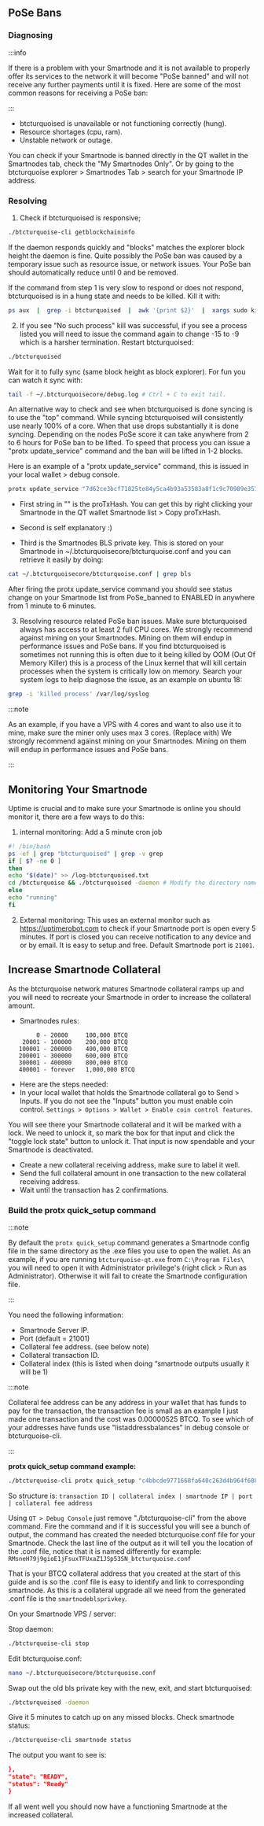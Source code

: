## PoSe Bans

### Diagnosing

:::info

If there is a problem with your Smartnode and it is not available to properly offer its services to the network it will become "PoSe banned" and will not receive any further payments until it is fixed. Here are some of the most common reasons for receiving a PoSe ban:

:::

- btcturquoised is unavailable or not functioning correctly (hung).
- Resource shortages (cpu, ram).
- Unstable network or outage.

You can check if your Smartnode is banned directly in the QT wallet in the Smartnodes tab, check the "My Smartnodes Only". Or by going to the btcturquoise explorer > Smartnodes Tab > search for your Smartnode IP address.

### Resolving

1. Check if btcturquoised is responsive;

```bash
./btcturquoise-cli getblockchaininfo
```

If the daemon responds quickly and "blocks" matches the explorer block height the daemon is fine. Quite possibly the PoSe ban was caused by a temporary issue such as resource issue, or network issues. Your PoSe ban should automatically reduce until 0 and be removed.

If the command from step 1 is very slow to respond or does not respond, btcturquoised is in a hung state and needs to be killed. Kill it with:

```bash
ps aux  |  grep -i btcturquoised  |  awk '{print $2}'  |  xargs sudo kill -15
```

2. If you see "No such process" kill was successful, if you see a process listed you will need to issue the command again to change -15 to -9 which is a harsher termination. Restart btcturquoised:

```bash
./btcturquoised
```

Wait for it to fully sync (same block height as block explorer). For fun you can watch it sync with:

```bash
tail -f ~/.btcturquoisecore/debug.log # Ctrl + C to exit tail.
```

An alternative way to check and see when btcturquoised is done syncing is to use the "top" command. While syncing btcturquoised will consistently use nearly 100% of a core. When that use drops substantially it is done syncing. Depending on the nodes PoSe score it can take anywhere from 2 to 6 hours for PoSe ban to be lifted. To speed that process you can issue a "protx update_service" command and the ban will be lifted in 1-2 blocks.

Here is an example of a "protx update_service" command, this is issued in your local wallet > debug console.

```bash
protx update_service "7d62ce3bcf71825te84y5ca4b93a53583a8f1c9c70989e351c0f470088729a83" "your.smartnode.ip:21001" "3808471d6e52fe3b683474075cdf50192babe3b38203187ec0cg18fg54e439a4"
```

- First string in "" is the proTxHash. You can get this by right clicking your Smartnode in the QT wallet Smartnode list > Copy proTxHash.

- Second is self explanatory :)

- Third is the Smartnodes BLS private key. This is stored on your Smartnode in ~/.btcturquoisecore/btcturquoise.conf and you can retrieve it easily by doing:

```bash
cat ~/.btcturquoisecore/btcturquoise.conf | grep bls
```

After firing the protx update_service command you should see status change on your Smartnode list from PoSe_banned to ENABLED in anywhere from 1 minute to 6 minutes.

3. Resolving resource related PoSe ban issues. Make sure btcturquoised always has access to at least 2 full CPU cores. We strongly recommend against mining on your Smartnodes. Mining on them will endup in performance issues and PoSe bans. If you find btcturquoised is sometimes not running this is often due to it being killed by OOM (Out Of Memory Killer) this is a process of the Linux kernel that will kill certain processes when the system is critically low on memory. Search your system logs to help diagnose the issue, as an example on ubuntu 18:

```bash
grep -i 'killed process' /var/log/syslog
```

:::note

As an example, if you have a VPS with 4 cores and want to also use it to mine, make sure the miner only uses max 3 cores. (Replace with) We strongly recommend against mining on your Smartnodes. Mining on them will endup in performance issues and PoSe bans.

:::

## Monitoring Your Smartnode

Uptime is crucial and to make sure your Smartnode is online you should monitor it, there are a few ways to do this:

1. internal monitoring: Add a 5 minute cron job

```bash
#! /bin/bash
ps -ef | grep "btcturquoised" | grep -v grep
if [ $? -ne 0 ]
then
echo "$(date)" >> /log-btcturquoised.txt
cd /btcturquoise && ./btcturquoised -daemon # Modify the directory name to your own
else
echo "running"
fi
```
2. External monitoring: This uses an external monitor such as https://uptimerobot.com to check if your Smartnode port is open every 5 minutes. If port is closed you can receive notification to any device and or by email. It is easy to setup and free. Default Smartnode port is `21001`.

## Increase Smartnode Collateral

As the btcturquoise network matures Smartnode collateral ramps up and you will need to recreate your Smartnode in order to increase the collateral amount. 
- Smartnodes rules:
```
        0 - 20000     100,000 BTCQ
    20001 - 100000    200,000 BTCQ
   100001 - 200000    400,000 BTCQ
   200001 - 300000    600,000 BTCQ
   300001 - 400000    800,000 BTCQ
   400001 - forever   1,000,000 BTCQ
```
- Here are the steps needed:
- In your local wallet that holds the Smartnode collateral go to Send > Inputs. If you do not see the "Inputs" button you must enable coin control. `Settings > Options > Wallet > Enable coin control features`.

You will see there your Smartnode collateral and it will be marked with a lock. We need to unlock it, so mark the box for that input and click the "toggle lock state" button to unlock it. That input is now spendable and your Smartnode is deactivated.

- Create a new collateral receiving address, make sure to label it well.
- Send the full collateral amount in one transaction to the new collateral receiving address.
- Wait until the transaction has 2 confirmations.

### Build the protx quick_setup command

:::note

By default the `protx quick_setup` command generates a Smartnode config file in the same directory as the .exe files you use to open the wallet. As an example, if you are running `btcturquoise-qt.exe` from `C:\Program Files\` you will need to open it with Administrator privilege's (right click > Run as Administrator). Otherwise it will fail to create the Smartnode configuration file.

:::

You need the following information:

- Smartnode Server IP.
- Port (default = 21001)
- Collateral fee address. (see below note)
- Collateral transaction ID.
- Collateral index (this is listed when doing “smartnode outputs usually it will be 1)

:::note

Collateral fee address can be any address in your wallet that has funds to pay for the transaction, the transaction fee is small as an example I just made one transaction and the cost was 0.00000525 BTCQ. To see which of your addresses have funds use "listaddressbalances” in debug console or btcturquoise-cli.

:::

**protx quick_setup command example:**
```bash
./btcturquoise-cli protx quick_setup "c4bbcde9771668fa640c263d4b964f688b0f039f7b684e715d92e4012369fea6" "1" "127.0.0.1:21001" "LFbWv94ZfueciwVVpHLMdqFayaXAS4sBxP"
```

So structure is: `transaction ID | collateral index | smartnode IP | port | collateral fee address`

Using `QT > Debug Console` just remove "./btcturquoise-cli" from the above command. Fire the command and if it is successful you will see a bunch of output, the command has created the needed btcturquoise.conf file for your Smartnode. Check the last line of the output as it will tell you the location of the .conf file, notice that it is named differently for example: `RMsneH79j9gioE1jFsuxTFUxaZ1JSp53SN_btcturquoise.conf`

That is your BTCQ collateral address that you created at the start of this guide and is so the .conf file is easy to identify and link to corresponding smartnode. As this is a collateral upgrade all we need from the generated .conf file is the `smartnodeblsprivkey`.

On your Smartnode VPS / server:

Stop daemon:

```bash
./btcturquoise-cli stop
```

Edit btcturquoise.conf:

```bash
nano ~/.btcturquoisecore/btcturquoise.conf
```

Swap out the old bls private key with the new, exit, and start btcturquoised:

```bash
./btcturquoised -daemon
```

Give it 5 minutes to catch up on any missed blocks.
Check smartnode status:

```bash
./btcturquoise-cli smartnode status
```

The output you want to see is:

```json
},
"state": "READY",  
"status": "Ready" 
}
```

If all went well you should now have a functioning Smartnode at the increased collateral.